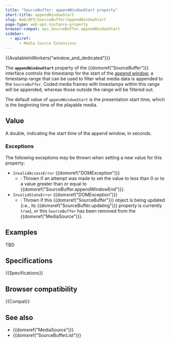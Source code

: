 ```yaml
---
title: "SourceBuffer: appendWindowStart property"
short-title: appendWindowStart
slug: Web/API/SourceBuffer/appendWindowStart
page-type: web-api-instance-property
browser-compat: api.SourceBuffer.appendWindowStart
sidebar:
  - apiref:
      - Media Source Extensions
---
```


{{AvailableInWorkers("window_and_dedicated")}}

The **`appendWindowStart`** property of the
{{domxref("SourceBuffer")}} interface controls the timestamp for the start of the [append window](https://w3c.github.io/media-source/#append-window), a
timestamp range that can be used to filter what media data is appended to the
`SourceBuffer`. Coded media frames with timestamps within this range will be
appended, whereas those outside the range will be filtered out.

The default value of `appendWindowStart` is the presentation start time,
which is the beginning time of the playable media.

## Value

A double, indicating the start time of the append window, in seconds.

### Exceptions

The following exceptions may be thrown when setting a new value for this property:

- `InvalidAccessError` {{domxref("DOMException")}}
  - : Thrown if an attempt was made to set the value to less than 0 or to a value greater
    than or equal to
    {{domxref("SourceBuffer.appendWindowEnd")}}.
- `InvalidStateError` {{domxref("DOMException")}}
  - : Thrown if this {{domxref("SourceBuffer")}} object is being updated (i.e.,
    its {{domxref("SourceBuffer.updating")}} property is
    currently `true`), or this `SourceBuffer` has been
    removed from the {{domxref("MediaSource")}}.

## Examples

TBD

## Specifications

{{Specifications}}

## Browser compatibility

{{Compat}}

## See also

- {{domxref("MediaSource")}}
- {{domxref("SourceBufferList")}}
